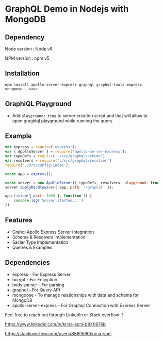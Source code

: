 # GraphQL Demo in Nodejs with MongoDB

## Dependency
Node version : Node v6

NPM version : npm v5

## Installation
`npm install apollo-server-express graphql graphql-tools express mongoose --save`

## GraphiQL Playground
- Add `playground: true` to server creation script and that will allow to open graghiql playground while running the query.


## Example
```jsx
var express = require('express');
var { ApolloServer } = require('apollo-server-express');
var typeDefs = require('./src/graphql/schema')
var resolvers = require('./src/graphql/resolver')
require('./src/config/index');

const app = express();

const server = new ApolloServer({ typeDefs, resolvers, playground: true, });
server.applyMiddleware({ app, path: '/graphql' });

app.listen({ port: 3000 }, function () {
    console.log('Server started...')
})
```

## Features
- Grahql Apollo Express Server Integration
- Schema & Resolvers Implementation
- Saclar Type Implementation
- Queries & Examples 

## Dependencies
- express - For Express Server
- bcrypt - For Encyption
- body-parser - For parsing
- graphql - For Query API
- mongoose - To manage relationships with data and schema for MongoDB
- apollo-server-express - For Graphql Connection with Express Server

Feel free to reach out through LinkedIn or Stack overflow !!

https://www.linkedin.com/in/krina-soni-b840676b

https://stackoverflow.com/users/8880590/krina-soni

